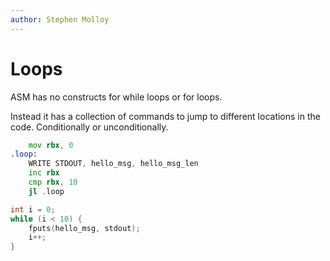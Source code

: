 ```yaml
---
author: Stephen Molloy
---
```


# Loops

ASM has no constructs for while loops or for loops.

Instead it has a collection of commands to jump to different locations in the code.  Conditionally or unconditionally.

```asm
    mov rbx, 0
.loop:
    WRITE STDOUT, hello_msg, hello_msg_len
    inc rbx
    cmp rbx, 10
    jl .loop
```

```C
int i = 0;
while (i < 10) {
    fputs(hello_msg, stdout);
    i++;
}
```


